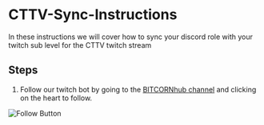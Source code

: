 # CTTV-Sync-Instructions
In these instructions we will cover how to sync your discord role with your twitch sub level for the CTTV twitch stream

## Steps
1. Follow our twitch bot by going to the [BITCORNhub channel](https://www.twitch.tv/bitcornhub) and clicking on the heart to follow.

![Follow Button](https://bitcornsharedstorage.blob.core.windows.net/sync/follow.png)
